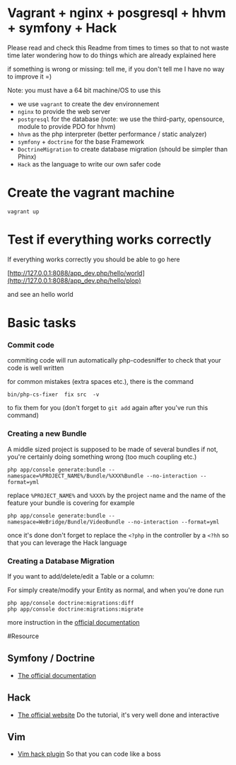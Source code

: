 # Vagrant + nginx + posgresql + hhvm + symfony + Hack

Please read and check this Readme from times to times so that
to not waste time later wondering how to do things which are
already explained here

if something is wrong or missing: tell me, if you don't tell me
I have no way to improve it =)

Note: you must have a 64 bit machine/OS to use this

  * we use `vagrant` to create the dev environnement
  * `nginx` to provide the web server
  * `postgresql` for the database (note: we use the third-party, opensource, module to provide PDO for hhvm)
  * `hhvm` as the php interpreter (better performance / static analyzer)
  * `symfony` + `doctrine` for the base Framework
  * `DoctrineMigration` to create database migration (should be simpler than Phinx)
  * `Hack` as the language to write our own safer code



# Create the vagrant machine

```
vagrant up
```

# Test if everything works correctly

If everything works correctly you should be able to go here

[http://127.0.0.1:8088/app_dev.php/hello/world](http://127.0.0.1:8088/app_dev.php/hello/plop)

and see an hello world

# Basic tasks

### Commit code

commiting code will run automatically php-codesniffer to check
that your code is well written

for common mistakes (extra spaces etc.), there is the command

```
bin/php-cs-fixer  fix src  -v
```

to fix them for you (don't forget to `git add` again after you've run this command)

### Creating a new Bundle

A middle sized project is supposed to be made of several bundles
if not, you're certainly doing something wrong (too much coupling etc.)

```
php app/console generate:bundle --namespace=%PROJECT_NAME%/Bundle/%XXX%Bundle --no-interaction --format=yml
```

replace `%PROJECT_NAME%` and `%XXX%` by the project name and the name of the feature
your bundle is covering for example

```
php app/console generate:bundle --namespace=WeBridge/Bundle/VideoBundle --no-interaction --format=yml
```

once it's done don't forget to replace the `<?php` in the controller by a `<?hh` so that you can leverage
the Hack language

### Creating a Database Migration

If you want to add/delete/edit a Table or a column:

For simply create/modify your Entity as normal, and when you're done run

```
php app/console doctrine:migrations:diff
php app/console doctrine:migrations:migrate
```

more instruction in the [official documentation](http://symfony.com/doc/current/bundles/DoctrineMigrationsBundle/index.html#generating-migrations-automatically)


#Resource

## Symfony / Doctrine

  * [The official documentation](http://symfony.com/doc/current/book/index.html)

## Hack

  * [The official website](http://hacklang.org/) Do the tutorial, it's very well done and interactive

## Vim

  * [Vim hack plugin](https://github.com/hhvm/vim-hack) So that you can code like a boss
